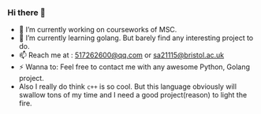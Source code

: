 ### Hi there 👋
- 🔭 I’m currently working on courseworks of MSC. 
- 🌱 I’m currently learning golang. But barely find any interesting project to do. 
- 📫 Reach me at : 517262600@qq.com  or sa21115@bristol.ac.uk
- ⚡ Wanna to: Feel free to contact me with any awesome Python, Golang project. 
- Also I really do think `c++` is so cool. But this language obviously will swallow tons of my time and I need a good project(reason) to light the fire. 
